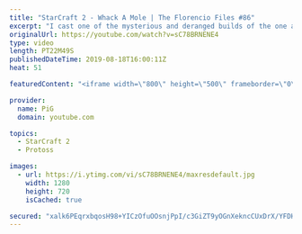 ```yaml
---
title: "StarCraft 2 - Whack A Mole | The Florencio Files #86"
excerpt: "I cast one of the mysterious and deranged builds of the one and only Florencio, the dude that invented the proxy nexus recall rush.- Florencios Twitch: https://www.twitch.tv/flol2encio Florencios Youtube: https://www.youtube.com/channel/UCPVDzgavABEYvzf6ABjgSVA Florencios Twitter: https://twitter.com/craft_dank"
originalUrl: https://youtube.com/watch?v=sC78BRNENE4
type: video
length: PT22M49S
publishedDateTime: 2019-08-18T16:00:11Z
heat: 51

featuredContent: "<iframe width=\"800\" height=\"500\" frameborder=\"0\" src=\"https://www.youtube.com/embed/sC78BRNENE4\" allow=\"accelerometer; autoplay; encrypted-media; gyroscope; picture-in-picture\" allowfullscreen></iframe>"

provider:
  name: PiG
  domain: youtube.com

topics:
  - StarCraft 2
  - Protoss

images:
  - url: https://i.ytimg.com/vi/sC78BRNENE4/maxresdefault.jpg
    width: 1280
    height: 720
    isCached: true

secured: "xalk6PEqrxbqosH98+YICzOfuOOsnjPpI/c3GiZT9yOGnXekncCUxDrX/YFDHy5LLPG6n4clmWwf+fTztKYQ8+jqN7padW8scsZ2ePW9HVkwx+kynBqwbdabWg+iZMa27v271djQIdTpJ303fDZqMPP71xy/hy5ttaUrlXdI3DY6Jj0j3znr/js07MrkIFaFcD/tZnHnhEdyCQtsHY7OmcbxEh1PsM1paijaXc4ujLSLJwmT9A6C/0bD+gD2YrTOSNqVfZ3USCtafdb7Z+GDnMbdXpUuC12krYw6qwB5PHvRAS2UH3whQWgG0lpPpfl78zA8CPyj7U9DDeOaouPvRj9YMjTd6WcyV4gAIGL9fsCmT8U25BS3t7ovPw/Djs5nblQVU5WXLLmjzqJsArcNE+OjnLVenbytsCyaQ1D/5bk=;qhwfR68tSSzteA6dA/RjGg=="
---
```


